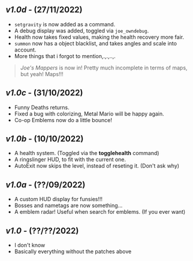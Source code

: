 ## *v1.0d* - (27/11/2022)

- `setgravity` is now added as a command.
- A debug display was added, toggled via `joe_owndebug`.
- Health now takes fixed values, making the health recovery more fair.
- `summon` now has a object blacklist, and takes angles and scale into account.
- More things that i forgot to mention,.,.,..,.

> *Joe's Mappers* is now in! Pretty much incomplete in terms of maps, but yeah! Maps!!!

## *v1.0c* - (31/10/2022)

- Funny Deaths returns.
- Fixed a bug with colorizing, Metal Mario will be happy again.
- Co-op Emblems now do a little bounce!

## *v1.0b* - (10/10/2022)

- A health system. (Toggled via the **togglehealth** command)
- A ringslinger HUD, to fit with the current one.
- AutoExit now skips the level, instead of reseting it. (Don't ask why)

## *v1.0a* - (??/09/2022)

- A custom HUD display for funsies!!!
- Bosses and nametags are now something...
- A emblem radar! Useful when search for emblems. (If you ever want)

## *v1.0* - (??/??/2022)

- I don't know
- Basically everything without the patches above